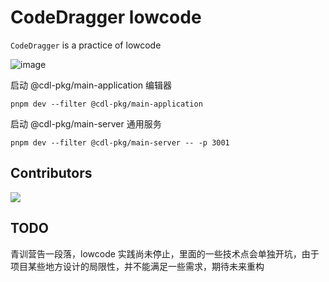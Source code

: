 # CodeDragger lowcode 

`CodeDragger` is a practice of lowcode

![image](https://user-images.githubusercontent.com/40495740/152684536-5facf1ce-87f7-4040-ab09-88b512c9a125.png)

启动 @cdl-pkg/main-application 编辑器

```shell
pnpm dev --filter @cdl-pkg/main-application
```

启动 @cdl-pkg/main-server 通用服务

```shell
pnpm dev --filter @cdl-pkg/main-server -- -p 3001
```

## Contributors

<a href="https://github.com/ChelesteWang/CodeDragger/graphs/contributors">
  <img src="https://contrib.rocks/image?repo=ChelesteWang/CodeDragger" />
</a>

## TODO 

青训营告一段落，lowcode 实践尚未停止，里面的一些技术点会单独开坑，由于项目某些地方设计的局限性，并不能满足一些需求，期待未来重构
